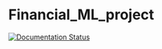 # Financial_ML_project
[![Documentation Status](https://readthedocs.org/projects/financial-ml-project/badge/?version=latest)](https://financial-ml-project.readthedocs.io/en/latest/?badge=latest)
